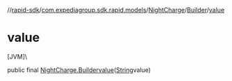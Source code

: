 //[rapid-sdk](../../../../index.md)/[com.expediagroup.sdk.rapid.models](../../index.md)/[NightCharge](../index.md)/[Builder](index.md)/[value](value.md)

# value

[JVM]\

public final [NightCharge.Builder](index.md)[value](value.md)([String](https://docs.oracle.com/javase/8/docs/api/java/lang/String.html)value)
